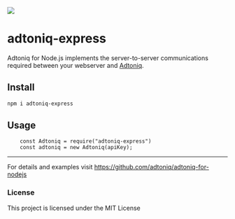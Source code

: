 ![](logo.png)

# adtoniq-express
Adtoniq for Node.js implements the server-to-server communications required between your webserver and [Adtoniq](https://adtoniq.io).

## Install

```bash
npm i adtoniq-express
```

## Usage
		const Adtoniq = require("adtoniq-express")
		const adtoniq = new Adtoniq(apiKey);

* * *

For details and examples visit https://github.com/adtoniq/adtoniq-for-nodejs



### License

This project is licensed under the MIT License
